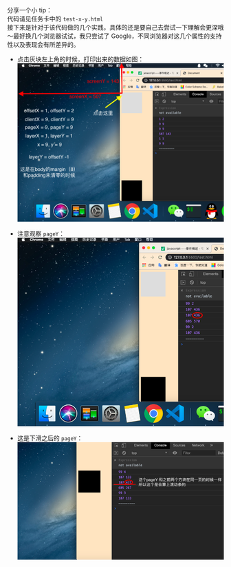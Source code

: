 分享一个小 tip：  
代码请见任务卡中的 `test-x-y.html`  
接下来是针对于该代码做的几个实践，具体的还是要自己去尝试一下理解会更深哦～最好换几个浏览器试试，我只尝试了 Google，不同浏览器对这几个属性的支持性以及表现会有所差异的。  

- 点击灰块左上角的时候，打印出来的数据如图：
![gray](./static/all.png)

- 注意观察 `pageY`：
![black](./static/pageY-initial.png)

- 这是下滑之后的 `pageY`：
![black-after](./static/pageY.png)